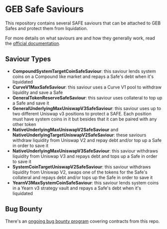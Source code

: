 # GEB Safe Saviours

This repository contains several SAFE saviours that can be attached to GEB Safes and protect them from liquidation.

For more details on what saviours are and how they generally work, read the [official documentation](https://docs.reflexer.finance/liquidation-protection/safe-protection).

## Saviour Types

- **CompoundSystemTargetCoinSafeSaviour**: this saviour lends system coins on a Compound like market and repays a Safe's debt when it's liquidated
- **CurveV1MaxSafeSaviour**: this saviour uses a Curve V1 pool to withdraw liquidity and save a Safe
- **GeneralTokenReserveSafeSaviour**: this saviour uses collateral to top up a Safe and save it
- **GeneralUnderlyingMaxUniswapV3SafeSaviour**: this saviour uses up to two different Uniswap v3 positions to protect a SAFE. Each position must have system coins in it but besides that it can be paired with any other token
- **NativeUnderlyingMaxUniswapV2SafeSaviour** and **NativeUnderlyingTargetUniswapV2SafeSaviour**: these saviours withdraw liquidity from Uniswap V2 and repay debt and/or top up a Safe in order to save it
- **NativeUnderlyingMaxUniswapV3SafeSaviour**: this saviour withdraws liquidity from Uniswap V3 and repays debt and tops up a Safe in order to save it
- **SystemCoinTargetUniswapV2SafeSaviour**: this saviour withdraws liquidity from Uniswap V2, swaps one of the tokens for the Safe's collateral and repays debt and/or tops up the Safe in order to save it
- **YearnV3MaxSystemCoinSafeSaviour**: this saviour lends system coins in a Yearn v3 strategy vault and repays a Safe's debt when it's liquidated

## Bug Bounty

There's an [ongoing bug bounty program](https://immunefi.com/bounty/reflexer/) covering contracts from this repo.
